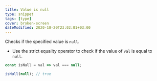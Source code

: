 ```yaml
---
title: Value is null
type: snippet
tags: [type]
cover: broken-screen
dateModified: 2020-10-20T23:02:01+03:00
---
```


Checks if the specified value is `null`.

- Use the strict equality operator to check if the value of `val` is equal to `null`.

```js
const isNull = val => val === null;
```

```js
isNull(null); // true
```
